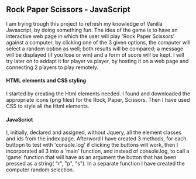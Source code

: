 ## Rock Paper Scissors - JavaScript

I am trying trough this project to refresh my knowledge of Vanilla Javascript, by doing something fun.
 The idea of the game is to have an interactive web page in which the user will play 'Rock Paper Scissors' against a computer, by clicking one of the 3 given options, the computer will select a random option as well; both results will be compared; a message will be displayed (if you lose or win) and a form of score will be kept. I will try later on to addapt it for player vs player, by hosting it on a web page and connecting 2 players to play remotely.
#### HTML elements and CSS styling


I started by creating the Html elements needed. I found and downloaded the appropriate icons (png files) for the Rock, Paper, Scissors. Then I have used CSS to style all the Html elements.

#### JavaScriot
 
 I, initially, declared and assigned, without Jquery, all the element classes and ids from the index page. 
 Afterword I have created 3 methods, for each buttopn to test with 'console.log' if clicking the buttons will work, 
   then I incorporated all 3 into a 'main' function, 
   and instead of console.log, to call a 'game' function that will have as an argument the button that has been pressed as a string( "r", "p", "s"). 
 In a separate function I have created the computer random selection.
